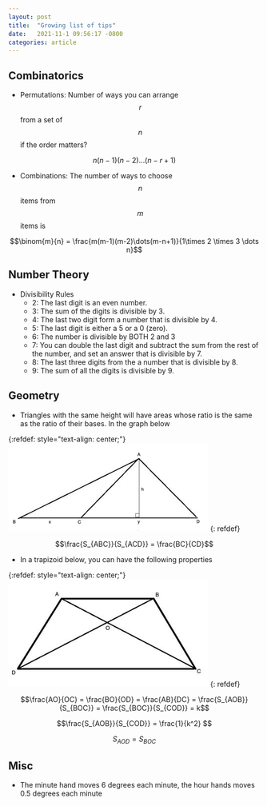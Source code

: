 ```yaml
---
layout: post
title:  "Growing list of tips"
date:   2021-11-1 09:56:17 -0800
categories: article
---
```



## Combinatorics

* Permutations: Number of ways you can arrange $$r$$ from a set of $$n$$ if the order matters?

$$ n(n-1)(n-2)\dots (n-r+1)$$

* Combinations: The number of ways to choose $$n$$ items from $$m$$ items is 

$$\binom{m}{n} = \frac{m(m-1)(m-2)\dots(m-n+1)}{1\times 2 \times 3 \dots n}$$

## Number Theory

* Divisibility Rules
	- 2:  The last digit is an even number. 
	- 3: The sum of the digits is divisible by 3.
	- 4: The last two digit form a number that is divisible by 4. 
	- 5: The last digit is either a 5 or a 0 (zero).
	- 6: The number is divisible by BOTH 2 and 3
	- 7: You can double the last digit and subtract the sum from the rest of the number, and set an answer that is divisible by 7. 
	- 8: The last three digits from the a number that is divisible by 8.
	- 9: The sum of all the digits is divisible by 9. 

## Geometry

* Triangles with the same height will have areas whose ratio is the same as the ratio of their bases. In the graph below 


{:refdef: style="text-align: center;"}
![some](/assets/triangles-with-same-height.jpeg)
{: refdef}

$$\frac{S_{ABC}}{S_{ACD}} = \frac{BC}{CD}$$

* In a trapizoid below, you can have the following properties

{:refdef: style="text-align: center;"}
![some](/assets/trapezoid-with-diagonals.jpeg)
{: refdef}

$$\frac{AO}{OC} = \frac{BO}{OD} = \frac{AB}{DC} = \frac{S_{AOB}}{S_{BOC}} = \frac{S_{BOC}}{S_{COD}} = k$$

$$\frac{S_{AOB}}{S_{COD}} = \frac{1}{k^2} $$

$$S_{AOD} = S_{BOC}$$

## Misc

* The minute hand moves 6 degrees each minute, the hour hands moves 0.5 degrees each minute

